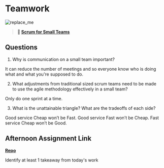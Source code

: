 # Teamwork

![replace_me](https://codeworks.blob.core.windows.net/public/assets/img/illustrations/placeholder.svg)

> **📖 [Scrum for Small Teams](https://codeworksacademy.com/fs-student-guide/resources/wk8-9/02-Scrum-For-Small-Teams)**

## Questions

1. Why is communication on a small team important?

It can reduce the number of meetings and so everyone know who is doing what and what you're supposed to do.

2. What adjustments from traditional sized scrum teams need to be made to use the agile methodology effectively in a small team?

Only do one sprint at a time. 

3. What is the unattainable triangle? What are the tradeoffs of each side?

Good service Cheap won’t be Fast. Good service Fast won’t be Cheap. Fast service Cheap won’t be Good.

## Afternoon Assignment Link

**[Repo](https://github.com/zachrasmussen/<ASSIGNMENT_REPO>)**

Identify at least 1 takeaway from today's work
